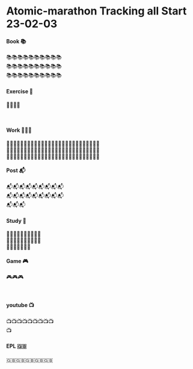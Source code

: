 # Atomic-marathon Tracking all Start 23-02-03 

#### Book 📚
📚📚📚📚📚📚📚📚📚📚
<br>
📚📚📚📚📚📚📚📚📚📚
<br>
📚📚📚📚📚📚📚📚📚📚
<br>

#### Exercise 🏃‍
🏃‍🏃‍🏃‍🏃‍

<br>

#### Work 👨🏻‍💻
👨🏻‍💻👨🏻‍💻👨🏻‍💻👨🏻‍💻👨🏻‍💻👨🏻‍💻👨🏻‍💻👨🏻‍💻👨🏻‍💻
<br>
👨🏻‍💻👨🏻‍💻👨🏻‍💻👨🏻‍💻👨🏻‍💻👨🏻‍💻👨🏻‍💻👨🏻‍💻👨🏻‍💻
<br>
👨🏻‍💻👨🏻‍💻👨🏻‍💻👨🏻‍💻👨🏻‍💻👨🏻‍💻👨🏻‍💻👨🏻‍💻👨🏻‍💻
<br>

#### Post 📬
📬📬📬📬📬📬📬📬📬
<br>
📬📬📬📬📬📬📬📬📬
<br>
📬📬📬
<br>

#### Study 📝
📝📝📝📝📝📝📝📝📝📝
<br>
📝📝📝📝📝📝📝📝📝📝
<br>
📝📝📝📝📝📝📝
<br>

#### Game 🎮
🎮🎮🎮

<br>

#### youtube 📺
📺📺📺📺📺📺📺📺📺
<br>
📺
<br>


#### EPL 🇬🇧
🇬🇧🇬🇧🇬🇧🇬🇧🇬🇧
<br>
